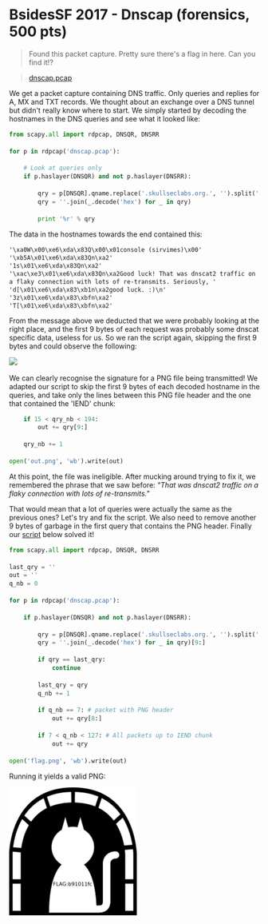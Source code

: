 # BsidesSF 2017 - Dnscap (forensics, 500 pts)

>Found this packet capture. Pretty sure there's a flag in here. Can you find it!?

>[dnscap.pcap](dnscap.pcap)

We get a packet capture containing DNS traffic. Only queries and replies for A, MX and TXT records. We thought about an exchange over a DNS tunnel but didn't really know where to start. We simply started by decoding the hostnames in the DNS queries and see what it looked like:

```python
from scapy.all import rdpcap, DNSQR, DNSRR

for p in rdpcap('dnscap.pcap'):

	# Look at queries only
	if p.haslayer(DNSQR) and not p.haslayer(DNSRR):

		qry = p[DNSQR].qname.replace('.skullseclabs.org.', '').split('.')
		qry = ''.join(_.decode('hex') for _ in qry)

		print '%r' % qry
```

The data in the hostnames towards the end contained this:

    '\xa0W\x00\xe6\xda\x83Q\x00\x01console (sirvimes)\x00'
    '\xb5A\x01\xe6\xda\x83Qn\xa2'
    '1s\x01\xe6\xda\x83Qn\xa2'
    '\xac\xe3\x01\xe6\xda\x83Qn\xa2Good luck! That was dnscat2 traffic on a flaky connection with lots of re-transmits. Seriously, '
    'd[\x01\xe6\xda\x83\xb1n\xa2good luck. :)\n'
    '3z\x01\xe6\xda\x83\xbfn\xa2'
    'T[\x01\xe6\xda\x83\xbfn\xa2'

From the message above we deducted that we were probably looking at the right place, and the first 9 bytes of each request was probably some dnscat specific data, useless for us. So we ran the script again, skipping the first 9 bytes and could observe the following:

![](https://i.imgur.com/qfAckUa.png)

We can clearly recognise the signature for a PNG file being transmitted! We adapted our script to skip the first 9 bytes of each decoded hostname in the queries, and take only the lines between this PNG file header and the one that contained the 'IEND' chunk:

```python
	if 15 < qry_nb < 194:
		out += qry[9:]

	qry_nb += 1

open('out.png', 'wb').write(out)
```

At this point, the file was ineligible. After mucking around trying to fix it, we remembered the phrase that we saw before: *"That was dnscat2 traffic on a flaky connection with lots of re-transmits."*

That would mean that a lot of queries were actually the same as the previous ones? Let's try and fix the script. We also need to remove another 9 bytes of garbage in the first query that contains the PNG header. Finally our [script](solution.py) below solved it!

```python
from scapy.all import rdpcap, DNSQR, DNSRR

last_qry = ''
out = ''
q_nb = 0

for p in rdpcap('dnscap.pcap'):

	if p.haslayer(DNSQR) and not p.haslayer(DNSRR):

		qry = p[DNSQR].qname.replace('.skullseclabs.org.', '').split('.')
		qry = ''.join(_.decode('hex') for _ in qry)[9:]

		if qry == last_qry:
			continue

		last_qry = qry
		q_nb += 1

		if q_nb == 7: # packet with PNG header
			out += qry[8:]

		if 7 < q_nb < 127: # All packets up to IEND chunk
			out += qry

open('flag.png', 'wb').write(out)
```
Running it yields a valid PNG:
  
![](flag.png?raw=true)
